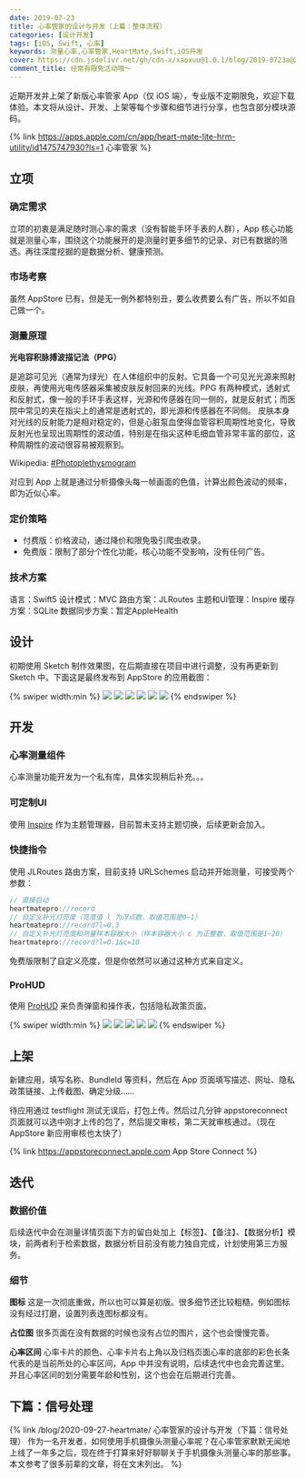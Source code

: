 ```yaml
---
date: 2019-07-23
title: 心率管家的设计与开发（上篇：整体流程）
categories: [设计开发]
tags: [iOS, Swift, 心率]
keywords: 测量心率,心率管家,HeartMate,Swift,iOS开发
cover: https://cdn.jsdelivr.net/gh/cdn-x/xaoxuu@1.0.1/blog/2019-0723a@2x.jpg
comment_title: 经常有限免活动哦～
---
```


近期开发并上架了新版心率管家 App（仅 iOS 端），专业版不定期限免，欢迎下载体验。本文将从设计、开发、上架等每个步骤和细节进行分享，也包含部分模块源码。


<!-- more -->

{% link https://apps.apple.com/cn/app/heart-mate-lite-hrm-utility/id1475747930?ls=1 心率管家 %}

## 立项

### 确定需求

立项的初衷是满足随时测心率的需求（没有智能手环手表的人群），App 核心功能就是测量心率，围绕这个功能展开的是测量时更多细节的记录、对已有数据的筛选。再往深度挖掘的是数据分析、健康预测。

### 市场考察

虽然 AppStore 已有，但是无一例外都特别丑，要么收费要么有广告，所以不如自己做一个。

### 测量原理

**光电容积脉搏波描记法（PPG）**

是追踪可见光（通常为绿光）在人体组织中的反射。它具备一个可见光光源来照射皮肤，再使用光电传感器采集被皮肤反射回来的光线。PPG 有两种模式，透射式和反射式，像一般的手环手表这样，光源和传感器在同一侧的，就是反射式；而医院中常见的夹在指尖上的通常是透射式的，即光源和传感器在不同侧。 皮肤本身对光线的反射能力是相对稳定的，但是心脏泵血使得血管容积周期性地变化，导致反射光也呈现出周期性的波动值，特别是在指尖这种毛细血管非常丰富的部位，这种周期性的波动很容易被观察到。

Wikipedia: [#Photoplethysmogram](https://en.wikipedia.org/wiki/Photoplethysmogram)

对应到 App 上就是通过分析摄像头每一帧画面的色值，计算出颜色波动的频率，即为近似心率。

### 定价策略

- 付费版：价格波动，通过降价和限免吸引爬虫收录。
- 免费版：限制了部分个性化功能，核心功能不受影响，没有任何广告。


### 技术方案

语言：Swift5
设计模式：MVC
路由方案：JLRoutes
主题和UI管理：Inspire
缓存方案：SQLite
数据同步方案：暂定AppleHealth

## 设计

初期使用 Sketch 制作效果图，在后期直接在项目中进行调整，没有再更新到 Sketch 中。下面这是最终发布到 AppStore 的应用截图：

{% swiper width:min %}
![](https://cdn.jsdelivr.net/gh/cdn-x/wiki@1.0.2/heartmate/screenshot01.jpg)
![](https://cdn.jsdelivr.net/gh/cdn-x/wiki@1.0.2/heartmate/screenshot02.jpg)
![](https://cdn.jsdelivr.net/gh/cdn-x/wiki@1.0.2/heartmate/screenshot03.jpg)
![](https://cdn.jsdelivr.net/gh/cdn-x/wiki@1.0.2/heartmate/screenshot04.jpg)
![](https://cdn.jsdelivr.net/gh/cdn-x/wiki@1.0.2/heartmate/screenshot05.jpg)
![](https://cdn.jsdelivr.net/gh/cdn-x/wiki@1.0.2/heartmate/screenshot06.jpg)
{% endswiper %}

## 开发

### 心率测量组件

心率测量功能开发为一个私有库，具体实现稍后补充。。。

### 可定制UI

使用 [Inspire](https://xaoxuu.com/wiki/inspire/) 作为主题管理器，目前暂未支持主题切换，后续更新会加入。

### 快捷指令

使用 JLRoutes 路由方案，目前支持 URLSchemes 启动并开始测量，可接受两个参数：

```swift
// 直接启动
heartmatepro://record
// 自定义补光灯亮度（亮度值 l 为浮点数，取值范围是0~1）
heartmatepro://record?l=0.3
// 自定义补光灯亮度和测量样本容器大小（样本容器大小 c 为正整数，取值范围是1~20）
heartmatepro://record?l=0.1&c=10
```

免费版限制了自定义亮度，但是你依然可以通过这种方式来自定义。

### ProHUD

使用 [ProHUD](https://xaoxuu.com/wiki/prohud/) 来负责弹窗和操作表，包括隐私政策页面。

{% swiper width:min %}
![](https://cdn.jsdelivr.net/gh/cdn-x/wiki@1.0.2/heartmate/screenshot21.png)
![](https://cdn.jsdelivr.net/gh/cdn-x/wiki@1.0.2/heartmate/screenshot22.png)
![](https://cdn.jsdelivr.net/gh/cdn-x/wiki@1.0.2/heartmate/screenshot23.png)
![](https://cdn.jsdelivr.net/gh/cdn-x/wiki@1.0.2/heartmate/screenshot24.png)
![](https://cdn.jsdelivr.net/gh/cdn-x/wiki@1.0.2/heartmate/screenshot25.png)
{% endswiper %}

## 上架

新建应用，填写名称、BundleId 等资料，然后在 App 页面填写描述、网址、隐私政策链接、上传截图、确定分级……

待应用通过 testflight 测试无误后，打包上传。然后过几分钟 appstoreconnect 页面就可以选中刚才上传的包了，然后提交审核，第二天就审核通过。（现在 AppStore 新应用审核也太快了）

{% link https://appstoreconnect.apple.com App&nbsp;Store&nbsp;Connect %}

## 迭代

### 数据价值

后续迭代中会在测量详情页面下方的留白处加上【标签】、【备注】、【数据分析】模块，前两者利于检索数据，数据分析目前没有能力独自完成，计划使用第三方服务。


### 细节

**图标**
这是一次彻底重做，所以也可以算是初版。很多细节还比较粗糙，例如图标没有经过打磨，设置列表连图标都没有。

**占位图**
很多页面在没有数据的时候也没有占位的图片，这个也会慢慢完善。

**心率区间**
心率卡片的颜色、心率卡片右上角以及归档页面心率的底部的彩色长条代表的是当前所处的心率区间，App 中并没有说明，后续迭代中也会完善这里。并且心率区间的划分需要年龄和性别，这个也会在后期进行完善。

## 下篇：信号处理

{% link /blog/2020-09-27-heartmate/ 心率管家的设计与开发（下篇：信号处理） 作为一名开发者，如何使用手机摄像头测量心率呢？在心率管家默默无闻地上线了一年多之后，现在终于打算来好好聊聊关于手机摄像头测量心率的那些事。本文参考了很多前辈的文章，将在文末列出。
 %}
